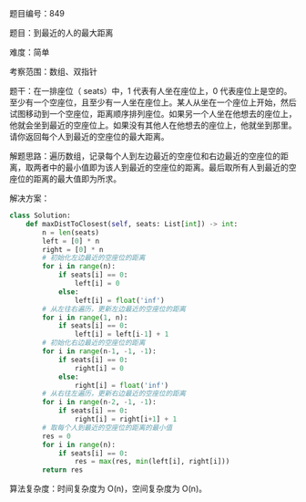 题目编号：849

题目：到最近的人的最大距离

难度：简单

考察范围：数组、双指针

题干：在一排座位（ seats）中，1 代表有人坐在座位上，0 代表座位上是空的。至少有一个空座位，且至少有一人坐在座位上。某人从坐在一个座位上开始，然后试图移动到一个空座位，距离顺序排列座位。如果另一个人坐在他想去的座位上，他就会坐到最近的空座位上。如果没有其他人在他想去的座位上，他就坐到那里。请你返回每个人到最近的空座位的最大距离。

解题思路：遍历数组，记录每个人到左边最近的空座位和右边最近的空座位的距离，取两者中的最小值即为该人到最近的空座位的距离。最后取所有人到最近的空座位的距离的最大值即为所求。

解决方案：

```python
class Solution:
    def maxDistToClosest(self, seats: List[int]) -> int:
        n = len(seats)
        left = [0] * n
        right = [0] * n
        # 初始化左边最近的空座位的距离
        for i in range(n):
            if seats[i] == 0:
                left[i] = 0
            else:
                left[i] = float('inf')
        # 从左往右遍历，更新左边最近的空座位的距离
        for i in range(1, n):
            if seats[i] == 0:
                left[i] = left[i-1] + 1
        # 初始化右边最近的空座位的距离
        for i in range(n-1, -1, -1):
            if seats[i] == 0:
                right[i] = 0
            else:
                right[i] = float('inf')
        # 从右往左遍历，更新右边最近的空座位的距离
        for i in range(n-2, -1, -1):
            if seats[i] == 0:
                right[i] = right[i+1] + 1
        # 取每个人到最近的空座位的距离的最小值
        res = 0
        for i in range(n):
            if seats[i] == 0:
                res = max(res, min(left[i], right[i]))
        return res
```

算法复杂度：时间复杂度为 O(n)，空间复杂度为 O(n)。